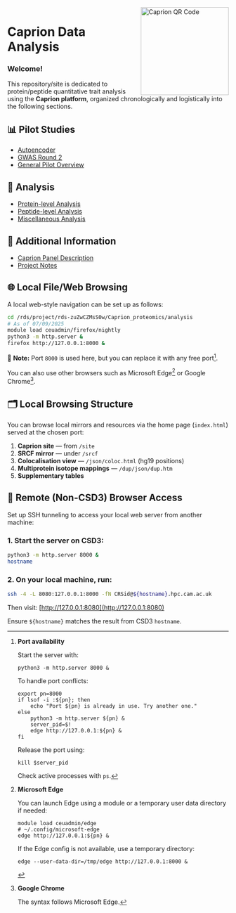 <a href="https://jinghuazhao.github.io/Caprion/">
  <img src="https://jinghuazhao.github.io/Caprion/qrcode.png" height="200" width="200" align="right" alt="Caprion QR Code">
</a>

# Caprion Data Analysis

### Welcome!

This repository/site is dedicated to protein/peptide quantitative trait analysis using the **Caprion platform**, organized chronologically and logistically into the following sections.

## 📊 Pilot Studies

- [Autoencoder](pilot/autoencoder)
- [GWAS Round 2](pilot/gwas2)
- [General Pilot Overview](pilot)

## 🔬 Analysis

- [Protein-level Analysis](progs)
- [Peptide-level Analysis](peptide_progs)
- [Miscellaneous Analysis](misc)

## 📎 Additional Information

- [Caprion Panel Description](https://jinghuazhao.github.io/pQTLdata/reference/caprion.html)
- [Project Notes](https://jinghuazhao.github.io/Caprion/Notes/)

## 🌐 Local File/Web Browsing

A local web-style navigation can be set up as follows:

```bash
cd /rds/project/rds-zuZwCZMsS0w/Caprion_proteomics/analysis
# As of 07/09/2025
module load ceuadmin/firefox/nightly
python3 -m http.server &
firefox http://127.0.0.1:8000 &
```

📌 **Note:** Port `8000` is used here, but you can replace it with any free port[^port].

You can also use other browsers such as Microsoft Edge[^edge] or Google Chrome[^chrome].

## 🗂️ Local Browsing Structure

You can browse local mirrors and resources via the home page (`index.html`) served at the chosen port:

1. **Caprion site** — from `/site`
2. **SRCF mirror** — under `/srcf`
3. **Colocalisation view** — `/json/coloc.html` (hg19 positions)
4. **Multiprotein isotope mappings** — `/dup/json/dup.htm`
5. **Supplementary tables**

## 🔐 Remote (Non-CSD3) Browser Access

Set up SSH tunneling to access your local web server from another machine:

### 1. Start the server on CSD3:

```bash
python3 -m http.server 8000 &
hostname
```

### 2. On your **local machine**, run:

```bash
ssh -4 -L 8080:127.0.0.1:8000 -fN CRSid@${hostname}.hpc.cam.ac.uk
```

Then visit: [http://127.0.0.1:8080](http://127.0.0.1:8080)

Ensure `${hostname}` matches the result from CSD3 `hostname`.

[^edge]: **Microsoft Edge**

    You can launch Edge using a module or a temporary user data directory if needed:

        module load ceuadmin/edge
        # ~/.config/microsoft-edge
        edge http://127.0.0.1:${pn} &

    If the Edge config is not available, use a temporary directory:

        edge --user-data-dir=/tmp/edge http://127.0.0.1:8000 &

[^chrome]: **Google Chrome**

    The syntax follows Microsoft Edge[^edge].

[^port]: **Port availability**

    Start the server with:

        python3 -m http.server 8000 &

    To handle port conflicts:

        export pn=8000
        if lsof -i :${pn}; then
            echo "Port ${pn} is already in use. Try another one."
        else
            python3 -m http.server ${pn} &
            server_pid=$!
            edge http://127.0.0.1:${pn} &
        fi

    Release the port using:

        kill $server_pid

    Check active processes with `ps`.
